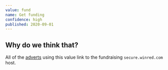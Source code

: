 ```yaml
---
value: fund
name: Get funding
confidence: high
published: 2020-09-01
---
```


## Why do we think that?

All of the [adverts](/adverts?with_utm_values%5B17%5D=fund) using this value
link to the fundraising `secure.winred.com` host.

